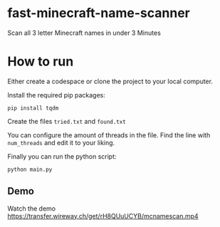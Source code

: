# fast-minecraft-name-scanner
Scan all 3 letter Minecraft names in under 3 Minutes

# How to run
Either create a codespace or clone the project to your local computer.

Install the required pip packages:

```
pip install tqdm
```

Create the files `tried.txt` and `found.txt`

You can configure the amount of threads in the file. Find the line with `num_threads` and edit it to your liking.

Finally you can run the python script:
```
python main.py
```

## Demo

Watch the demo
https://transfer.wireway.ch/get/rH8QUuUCYB/mcnamescan.mp4
